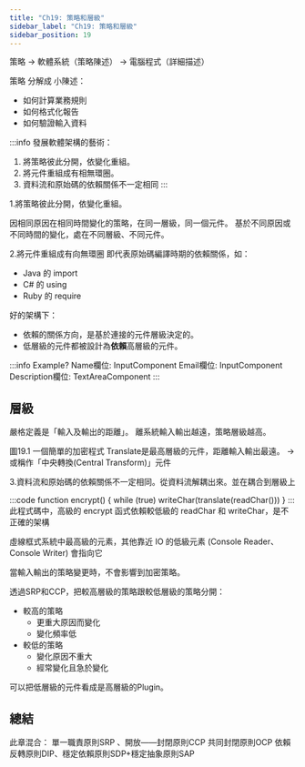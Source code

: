 ```yaml
---
title: "Ch19: 策略和層級"
sidebar_label: "Ch19: 策略和層級"
sidebar_position: 19
---
```


策略 -> 軟體系統（策略陳述） -> 電腦程式（詳細描述）

策略 分解成 小陳述：
* 如何計算業務規則
* 如何格式化報告
* 如何驗證輸入資料

:::info
發展軟體架構的藝術：
1. 將策略彼此分開，依變化重組。
2. 將元件重組成有相無環圈。
3. 資料流和原始碼的依賴關係不一定相同
:::

1.將策略彼此分開，依變化重組。

因相同原因在相同時間變化的策略，在同一層級，同一個元件。
基於不同原因或不同時間的變化，處在不同層級、不同元件。

2.將元件重組成有向無環圈
即代表原始碼編譯時期的依賴關係，如：
* Java 的 import
* C# 的 using
* Ruby 的 require

好的架構下：
* 依賴的關係方向，是基於連接的元件層級決定的。
* 低層級的元件都被設計為**依賴**高層級的元件。

:::info Example?
Name欄位: InputComponent
Email欄位: InputComponent
Description欄位: TextAreaComponent
:::

## 層級
嚴格定義是「輸入及輸出的距離」。
離系統輸入輸出越遠，策略層級越高。

圖19.1 一個簡單的加密程式
Translate是最高層級的元件，距離輸入輸出最遠。 -> 或稱作「中央轉換(Central Transform)」元件

3.資料流和原始碼的依賴關係不一定相同。從資料流解耦出來。並在耦合到層級上

:::code
function encrypt() {
while (true)
writeChar(translate(readChar()))
}
:::
此程式碼中，高級的 encrypt 函式依賴較低級的 readChar 和 writeChar，是不正確的架構

虛線框式系統中最高級的元素，其他靠近 IO 的低級元素 (Console Reader、Console Writer) 會指向它

當輸入輸出的策略變更時，不會影響到加密策略。

透過SRP和CCP，把較高層級的策略跟較低層級的策略分開：
* 較高的策略
  * 更重大原因而變化
  * 變化頻率低
* 較低的策略
  * 變化原因不重大
  * 經常變化且急於變化

可以把低層級的元件看成是高層級的Plugin。

## 總結
此章混合：
單一職責原則SRP 、開放——封閉原則CCP
共同封閉原則OCP
依賴反轉原則DIP、穩定依賴原則SDP+穩定抽象原則SAP 